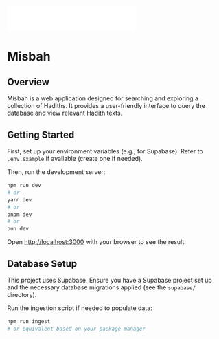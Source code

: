 <img src="./public/misbah-logo-dark.svg" alt="Misbah Logo" width="300"/>

# Misbah

## Overview

Misbah is a web application designed for searching and exploring a collection of Hadiths. It provides a user-friendly interface to query the database and view relevant Hadith texts.

## Getting Started

First, set up your environment variables (e.g., for Supabase). Refer to `.env.example` if available (create one if needed).

Then, run the development server:

```bash
npm run dev
# or
yarn dev
# or
pnpm dev
# or
bun dev
```

Open [http://localhost:3000](http://localhost:3000) with your browser to see the result.

## Database Setup

This project uses Supabase. Ensure you have a Supabase project set up and the necessary database migrations applied (see the `supabase/` directory).

Run the ingestion script if needed to populate data:

```bash
npm run ingest
# or equivalent based on your package manager
```
